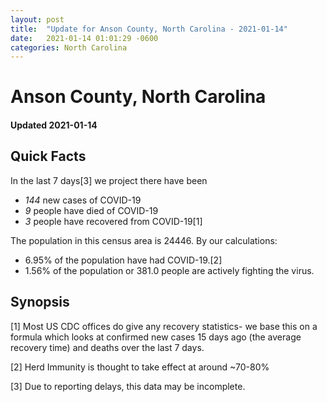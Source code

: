 ```yaml
---
layout: post
title:  "Update for Anson County, North Carolina - 2021-01-14"
date:   2021-01-14 01:01:29 -0600
categories: North Carolina
---
```


# Anson County, North Carolina
#### Updated 2021-01-14

## Quick Facts

In the last 7 days[3] we project there have been
- *144* new cases of COVID-19
- *9* people have died of COVID-19
- *3* people have recovered from COVID-19[1]

The population in this census area is 24446. By our calculations:
- 6.95% of the population have had COVID-19.[2]
- 1.56% of the population or 381.0 people are actively fighting the virus.

## Synopsis




[1] Most US CDC offices do give any recovery statistics- we base this on a formula which looks at confirmed new cases
15 days ago (the average recovery time) and deaths over the last 7 days.

[2] Herd Immunity is thought to take effect at around ~70-80%

[3] Due to reporting delays, this data may be incomplete.
 
    